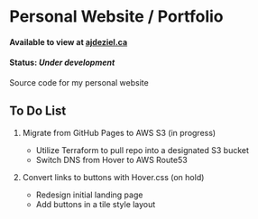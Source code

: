 # Personal Website / Portfolio

#### Available to view at [ajdeziel.ca](http://ajdeziel.ca/)

#### Status: _Under development_

Source code for my personal website


## To Do List
1.  Migrate from GitHub Pages to AWS S3 (in progress)
    * Utilize Terraform to pull repo into a designated S3 bucket
    * Switch DNS from Hover to AWS Route53

2.  Convert links to buttons with Hover.css (on hold)
    * Redesign initial landing page
    * Add buttons in a tile style layout
